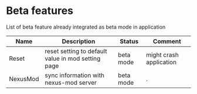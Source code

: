# Beta features

List of beta feature already integrated as beta mode in application

| Name     | Description                                        | Status    | Comment                 |
| -------- | -------------------------------------------------- | --------- | ----------------------- |
| Reset    | reset setting to default value in mod setting page | beta mode | might crash application |
| NexusMod | sync information with nexus-mod server             | beta mode | .                       |
